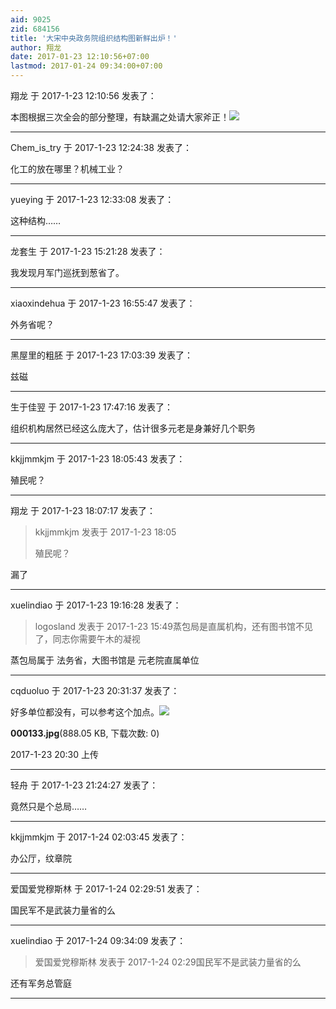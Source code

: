 ```yaml
---
aid: 9025
zid: 684156
title: '大宋中央政务院组织结构图新鲜出炉！'
author: 翔龙
date: 2017-01-23 12:10:56+07:00
lastmod: 2017-01-24 09:34:00+07:00
---
```


翔龙 于 2017-1-23 12:10:56 发表了：

本图根据三次全会的部分整理，有缺漏之处请大家斧正！![](https://mirrors.tuna.tsinghua.edu.cn/osdn/lgqm/72877/120932fkcpk90cpop83hs3.png)

---------

Chem_is_try 于 2017-1-23 12:24:38 发表了：

化工的放在哪里？机械工业？

---------

yueying 于 2017-1-23 12:33:08 发表了：

这种结构……

---------

龙套生 于 2017-1-23 15:21:28 发表了：

我发现月军门巡抚到葱省了。

---------

xiaoxindehua 于 2017-1-23 16:55:47 发表了：

外务省呢？

---------

黑屋里的粗胚 于 2017-1-23 17:03:39 发表了：

兹磁

---------

生于佳翌 于 2017-1-23 17:47:16 发表了：

组织机构居然已经这么庞大了，估计很多元老是身兼好几个职务

---------

kkjjmmkjm 于 2017-1-23 18:05:43 发表了：

殖民呢？

---------

翔龙 于 2017-1-23 18:07:17 发表了：

> kkjjmmkjm 发表于 2017-1-23 18:05
> 
> 殖民呢？



漏了

---------

xuelindiao 于 2017-1-23 19:16:28 发表了：

> logosland 发表于 2017-1-23 15:49蒸包局是直属机构，还有图书馆不见了，同志你需要午木的凝视



蒸包局属于 法务省，大图书馆是 元老院直属单位

---------

cqduoluo 于 2017-1-23 20:31:37 发表了：

好多单位都没有，可以参考这个加点。![](https://mirrors.tuna.tsinghua.edu.cn/osdn/lgqm/72877/203051ojca54i4203lwxvs.jpg)



**000133.jpg**(888.05 KB, 下载次数: 0)



2017-1-23 20:30 上传

---------

轻舟 于 2017-1-23 21:24:27 发表了：

竟然只是个总局……

---------

kkjjmmkjm 于 2017-1-24 02:03:45 发表了：

办公厅，纹章院

---------

爱国爱党穆斯林 于 2017-1-24 02:29:51 发表了：

国民军不是武装力量省的么

---------

xuelindiao 于 2017-1-24 09:34:09 发表了：

> 爱国爱党穆斯林 发表于 2017-1-24 02:29国民军不是武装力量省的么



还有军务总管庭

---------

